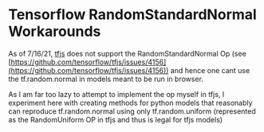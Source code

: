 
# Tensorflow RandomStandardNormal Workarounds

As of 7/16/21, [tfjs](https://github.com/tensorflow/tfjs) does not support the RandomStandardNormal Op (see [https://github.com/tensorflow/tfjs/issues/4156](https://github.com/tensorflow/tfjs/issues/4156)) and hence one cant use the tf.random.normal in models meant to be run in browser. 

As I am far too lazy to attempt to implement the op myself in tfjs, I experiment here with creating methods for python models that reasonably can reproduce tf.random.normal using only tf.random.uniform (represented as the RandomUniform OP in tfjs and thus is legal for tfjs models)